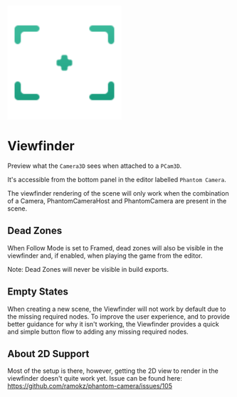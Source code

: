 <img src="./assets/feature-viewfinder.svg" height="256" width="256"/>

# Viewfinder
Preview what the `Camera3D` sees when attached to a `PCam3D`.

It's accessible from the bottom panel in the editor labelled `Phantom Camera`.

The viewfinder rendering of the scene will only work when the combination of a Camera, PhantomCameraHost and PhantomCamera are present in the scene.

## Dead Zones
When Follow Mode is set to Framed, dead zones will also be visible in the viewfinder and, if enabled, when playing the game from the editor.

Note: Dead Zones will never be visible in build exports.

## Empty States
When creating a new scene, the Viewfinder will not work by default due to the missing required nodes. To improve the user experience, and to provide better guidance for why it isn't working, the Viewfinder provides a quick and simple button flow to adding any missing required nodes.

## About 2D Support
Most of the setup is there, however, getting the 2D view to render in the viewfinder doesn't quite work yet. Issue can be found here: https://github.com/ramokz/phantom-camera/issues/105